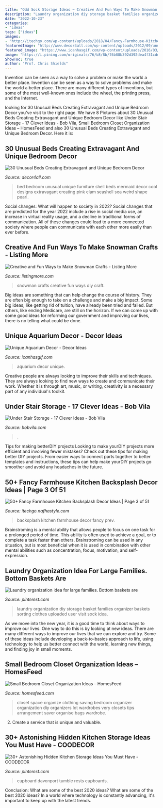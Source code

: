 ```yaml
---
title: "Odd Sock Storage Ideas ~ Creative And Fun Ways To Make Snowman Crafts"
description: "Laundry organization diy storage basket families organizer baskets sorting clothes uploaded user visit sock idea"
date: "2022-10-23"
categories:
- "ideas"
tags: ["ideas"]
images:
- "http://itechgo.com/wp-content/uploads/2018/04/Fancy-Farmhouse-Kitchen-Backsplash-Decor-Ideas-2.jpg"
featuredImage: "http://www.decor4all.com/wp-content/uploads/2012/09/unusual-bed-design-bedroom-furniture-11.jpg"
featured_image: "https://www.icanhasgif.com/wp-content/uploads/2016/03/Unique-Aquarium-Decor.jpg"
image: "https://i.pinimg.com/originals/76/b8/8b/76b88b392d392dea4f31cdd646afb740.jpg"
ShowToc: true
author: "Prof. Chris Shields"
---
```



Invention can be seen as a way to solve a problem or make the world a better place.
Invention can be seen as a way to solve problems and make the world a better place. There are many different types of inventions, but some of the most well-known ones include the wheel, the printing press, and the Internet.

	

		
looking for 30 Unusual Beds Creating Extravagant and Unique Bedroom Decor you've visit to the right page. We have 8 Pictures about 30 Unusual Beds Creating Extravagant and Unique Bedroom Decor like Under Stair Storage - 17 Clever Ideas - Bob Vila, Small Bedroom Closet Organization Ideas – HomesFeed and also 30 Unusual Beds Creating Extravagant and Unique Bedroom Decor. Here it is:
		
    
## 30 Unusual Beds Creating Extravagant And Unique Bedroom Decor

<img loading=lazy src="http://www.decor4all.com/wp-content/uploads/2012/09/unusual-bed-design-bedroom-furniture-11.jpg" onerror="this.onerror=null;this.src='https://tse1.mm.bing.net/th?id=OIP.ifAZxs-XRKLVUQVwL2jV9wHaFj&amp;pid=15.1';" alt="30 Unusual Beds Creating Extravagant and Unique Bedroom Decor">

_Source: decor4all.com_

>bed bedroom unusual unique furniture shell beds mermaid decor cool designs extravagant creating pink clam seashell sea weird shape pearl. 

	

Social changes: What will happen to society in 2022?
Social changes that are predicted for the year 2022 include a rise in social media use, an increase in virtual reality usage, and a decline in traditional forms of communication. All of these changes could lead to a more connected society where people can communicate with each other more easily than ever before.

    
## Creative And Fun Ways To Make Snowman Crafts - Listing More

<img loading=lazy src="http://www.listingmore.com/wp-content/uploads/2016/12/6-diy-snowman-craft-ideas.jpg" onerror="this.onerror=null;this.src='https://tse2.mm.bing.net/th?id=OIP.DpHa178v401m-dpRTCN5egHaJ4&amp;pid=15.1';" alt="Creative and Fun Ways to Make Snowman Crafts - Listing More">

_Source: listingmore.com_

>snowman crafts creative fun ways diy craft. 

	

Big ideas are something that can help change the course of history. They are often big enough to take on a challenge and make a big impact. Some big ideas, like getting rid of tuition, have already been tried and failed. But others, like ending Medicare, are still on the horizon. If we can come up with some good ideas for reforming our government and improving our lives, there is no telling what could be done.

    
## Unique Aquarium Decor - Decor Ideas

<img loading=lazy src="https://www.icanhasgif.com/wp-content/uploads/2016/03/Unique-Aquarium-Decor.jpg" onerror="this.onerror=null;this.src='https://tse2.mm.bing.net/th?id=OIP.h9yVyW_M_nrcjnGdPzjlwwHaFj&amp;pid=15.1';" alt="Unique Aquarium Decor - Decor Ideas">

_Source: icanhasgif.com_

>aquarium decor unique. 

	

Creative people are always looking to improve their skills and techniques. They are always looking to find new ways to create and communicate their work. Whether it is through art, music, or writing, creativity is a necessary part of any individual's toolkit.

    
## Under Stair Storage - 17 Clever Ideas - Bob Vila

<img loading=lazy src="https://empire-s3-production.bobvila.com/slides/5621/original/JWT_Associates_reading_spot_stairs.jpg?1553803346" onerror="this.onerror=null;this.src='https://tse1.mm.bing.net/th?id=OIP.c4tSk2k3ISgzcGHUAJ-hBQHaFX&amp;pid=15.1';" alt="Under Stair Storage - 17 Clever Ideas - Bob Vila">

_Source: bobvila.com_

>. 

	

Tips for making betterDIY projects
Looking to make yourDIY projects more efficient and involving fewer mistakes? Check out these tips for making better DIY projects. From easier ways to connect parts together to better templates and instructions, these tips can help make yourDIY projects go smoother and avoid any headaches in the future.

    
## 50+ Fancy Farmhouse Kitchen Backsplash Decor Ideas | Page 3 Of 51

<img loading=lazy src="http://itechgo.com/wp-content/uploads/2018/04/Fancy-Farmhouse-Kitchen-Backsplash-Decor-Ideas-2.jpg" onerror="this.onerror=null;this.src='https://tse2.mm.bing.net/th?id=OIP.mF2YGTeiS6QOhMVWP1HRjQHaLI&amp;pid=15.1';" alt="50+ Fancy Farmhouse Kitchen Backsplash Decor Ideas | Page 3 of 51">

_Source: itechgo.nafhastyle.com_

>backsplash kitchen farmhouse decor fancy prev. 

	

Brainstroming is a mental ability that allows people to focus on one task for a prolonged period of time. This ability is often used to achieve a goal, or to complete a task faster than others. Brainstroming can be used in any situation, but is most beneficial when it is used in combination with other mental abilities such as concentration, focus, motivation, and self-expression.

    
## Laundry Organization Idea For Large Families. Bottom Baskets Are

<img loading=lazy src="https://i.pinimg.com/originals/76/b8/8b/76b88b392d392dea4f31cdd646afb740.jpg" onerror="this.onerror=null;this.src='https://tse2.mm.bing.net/th?id=OIP.ElqQkCszgLnwhECJC8c8dQHaJ4&amp;pid=15.1';" alt="Laundry organization idea for large families. Bottom baskets are">

_Source: pinterest.com_

>laundry organization diy storage basket families organizer baskets sorting clothes uploaded user visit sock idea. 

	

As we move into the new year, it is a good time to think about ways to improve our lives. One way to do this is by looking at new ideas. There are many different ways to improve our lives that we can explore and try. Some of these ideas include developing a back-to-basics approach to life, using technology to help us better connect with the world, learning new things, and finding joy in small moments.

    
## Small Bedroom Closet Organization Ideas – HomesFeed

<img loading=lazy src="https://homesfeed.com/wp-content/uploads/2015/10/White-Closet-With-Boxes.jpg" onerror="this.onerror=null;this.src='https://tse1.mm.bing.net/th?id=OIP.97-Zn03QVNXSJIVVmZ5i9QHaJ4&amp;pid=15.1';" alt="Small Bedroom Closet Organization Ideas – HomesFeed">

_Source: homesfeed.com_

>closet space organize clothing saving bedroom organizer organization diy organizers lot wardrobes very closets tips arrangement saver organise bags wardrobe. 

	

2. Create a service that is unique and valuable.

    
## 30+ Astonishing Hidden Kitchen Storage Ideas You Must Have - COODECOR

<img loading=lazy src="https://i.pinimg.com/originals/e9/82/da/e982da77419932cb3c785064f1f180bc.jpg" onerror="this.onerror=null;this.src='https://tse3.mm.bing.net/th?id=OIP.XRnWebXnJEblJtyceBxcVgHaJ4&amp;pid=15.1';" alt="30+ Astonishing Hidden Kitchen Storage Ideas You Must Have - COODECOR">

_Source: pinterest.com_

>cupboard davonport tumble rests cupboards. 

	

Conclusion: What are some of the best 2020 ideas?
What are some of the best 2020 ideas? In a world where technology is constantly advancing, it's important to keep up with the latest trends.

